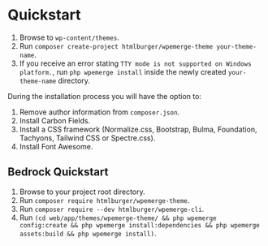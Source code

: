 # Quickstart

1. Browse to `wp-content/themes`.
2. Run `composer create-project htmlburger/wpemerge-theme your-theme-name`.
3. If you receive an error stating `TTY mode is not supported on Windows platform.`, run `php wpemerge install` inside the newly created `your-theme-name` directory.

During the installation process you will have the option to:

1. Remove author information from `composer.json`.
2. Install Carbon Fields.
3. Install a CSS framework (Normalize.css, Bootstrap, Bulma, Foundation, Tachyons, Tailwind CSS or Spectre.css).
4. Install Font Awesome.

## Bedrock Quickstart

1. Browse to your project root directory.
2. Run `composer require htmlburger/wpemerge-theme`.
3. Run `composer require --dev htmlburger/wpemerge-cli`.
4. Run `(cd web/app/themes/wpemerge-theme/ && php wpemerge config:create && php wpemerge install:dependencies && php wpemerge assets:build && php wpemerge install)`.
